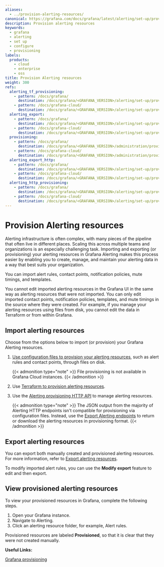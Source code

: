 ```yaml
---
aliases:
  - ../provision-alerting-resources/
canonical: https://grafana.com/docs/grafana/latest/alerting/set-up/provision-alerting-resources/
description: Provision alerting resources
keywords:
  - grafana
  - alerting
  - set up
  - configure
  - provisioning
labels:
  products:
    - cloud
    - enterprise
    - oss
title: Provision Alerting resources
weight: 300
refs:
  alerting_tf_provisioning:
    - pattern: /docs/grafana/
      destination: /docs/grafana/<GRAFANA_VERSION>/alerting/set-up/provision-alerting-resources/terraform-provisioning/
    - pattern: /docs/grafana-cloud/
      destination: /docs/grafana/<GRAFANA_VERSION>/alerting/set-up/provision-alerting-resources/terraform-provisioning/
  alerting_export:
    - pattern: /docs/grafana/
      destination: /docs/grafana/<GRAFANA_VERSION>/alerting/set-up/provision-alerting-resources/export-alerting-resources/
    - pattern: /docs/grafana-cloud/
      destination: /docs/grafana/<GRAFANA_VERSION>/alerting/set-up/provision-alerting-resources/export-alerting-resources/
  provisioning:
    - pattern: /docs/grafana/
      destination: /docs/grafana/<GRAFANA_VERSION>/administration/provisioning/
    - pattern: /docs/grafana-cloud/
      destination: /docs/grafana/<GRAFANA_VERSION>/administration/provisioning/
  alerting_export_http:
    - pattern: /docs/grafana/
      destination: /docs/grafana/<GRAFANA_VERSION>/alerting/set-up/provision-alerting-resources/export-alerting-resources/#export-api-endpoints
    - pattern: /docs/grafana-cloud/
      destination: /docs/grafana/<GRAFANA_VERSION>/alerting/set-up/provision-alerting-resources/export-alerting-resources/#export-api-endpoints
  alerting_http_provisioning:
    - pattern: /docs/grafana/
      destination: /docs/grafana/<GRAFANA_VERSION>/alerting/set-up/provision-alerting-resources/http-api-provisioning/
    - pattern: /docs/grafana-cloud/
      destination: /docs/grafana/<GRAFANA_VERSION>/alerting/set-up/provision-alerting-resources/http-api-provisioning/
---
```


# Provision Alerting resources

Alerting infrastructure is often complex, with many pieces of the pipeline that often live in different places. Scaling this across multiple teams and organizations is an especially challenging task. Importing and exporting (or provisioning) your alerting resources in Grafana Alerting makes this process easier by enabling you to create, manage, and maintain your alerting data in a way that best suits your organization.

You can import alert rules, contact points, notification policies, mute timings, and templates.

You cannot edit imported alerting resources in the Grafana UI in the same way as alerting resources that were not imported. You can only edit imported contact points, notification policies, templates, and mute timings in the source where they were created. For example, if you manage your alerting resources using files from disk, you cannot edit the data in Terraform or from within Grafana.

## Import alerting resources

Choose from the options below to import (or provision) your Grafana Alerting resources.

1. [Use configuration files to provision your alerting resources](/docs/grafana/<GRAFANA_VERSION>/alerting/set-up/provision-alerting-resources/file-provisioning), such as alert rules and contact points, through files on disk.

   {{< admonition type="note" >}}
   File provisioning is not available in Grafana Cloud instances.
   {{< /admonition >}}

1. Use [Terraform to provision alerting resources](ref:alerting_tf_provisioning).

1. Use the [Alerting provisioning HTTP API](ref:alerting_http_provisioning) to manage alerting resources.

   {{< admonition type="note" >}}
   The JSON output from the majority of Alerting HTTP endpoints isn't compatible for provisioning via configuration files.
   Instead, use the [Export Alerting endpoints](/docs/grafana/<GRAFANA_VERSION>/alerting/set-up/provision-alerting-resources/export-alerting-resources#export-api-endpoints) to return or download the alerting resources in provisioning format.
   {{< /admonition >}}

## Export alerting resources

You can export both manually created and provisioned alerting resources. For more information, refer to [Export alerting resources](ref:alerting_export).

To modify imported alert rules, you can use the **Modify export** feature to edit and then export.

## View provisioned alerting resources

To view your provisioned resources in Grafana, complete the following steps.

1. Open your Grafana instance.
1. Navigate to Alerting.
1. Click an alerting resource folder, for example, Alert rules.

Provisioned resources are labeled **Provisioned**, so that it is clear that they were not created manually.

**Useful Links:**

[Grafana provisioning](ref:provisioning)
